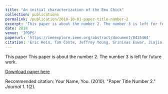 ```yaml
---
title: "An initial characterization of the Emu Chick"
collection: publications
permalink: /publication/2010-10-01-paper-title-number-2
excerpt: 'This paper is about the number 2. The number 3 is left for future work.'
date: 2018
venue: 'IPDPS'
paperurl: 'https://ieeexplore.ieee.org/abstract/document/8425464'
citation: 'Eric Hein, Tom Conte, Jeffrey Young, Srinivas Eswar, Jiajia Li, Patrick Lavin, Richard Vuduc, Jason Riedy. (2018). &quot;An initial characterization of the Emu Chick.&quot; <i>IPDPS</i>. 1(2).'
---
```

This paper 
This paper is about the number 2. The number 3 is left for future work.

[Download paper here](http://academicpages.github.io/files/paper2.pdf)

Recommended citation: Your Name, You. (2010). "Paper Title Number 2." <i>Journal 1</i>. 1(2).
